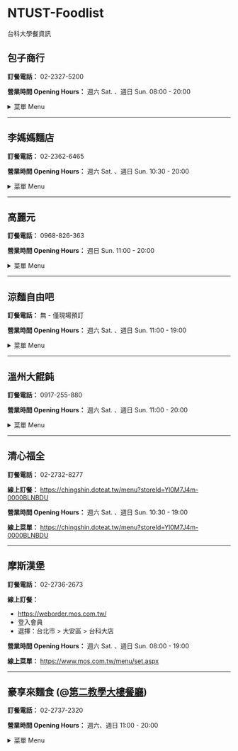 # NTUST-Foodlist
台科大學餐資訊

## 包子商行

**訂餐電話：** 02-2327-5200

**營業時間 Opening Hours：** 週六 Sat. 、週日 Sun. 08:00 - 20:00

<details>
<summary>菜單 Menu</summary>

**菜單僅供參考，實際品項、金額以店家公告為準**  
**Menu is for reference only. Actual items and prices are subject to store announcements.**

### 包子類

| 中文名稱 | 英文名稱 | 校內價格 NTUST member($) | 校外價格 Non-NTUST member($) |
|---------|----------|----------|----------|
| 原味肉包 | Original Meat Bun | 32 | 35 |
| 辣味肉包 | Spicy Meat Bun | 32 | 35 |
| 蛋黃肉包 | Egg Yolk Meat Bun | 32 | 35 |
| 雞肉起司包 | Chicken Cheese Buns | 32 | 35 |
| 香菇蔬菜包 | Mushroom Vegetable Bun | 32 | 35 |
| 素香筍包 | Vegetarian Bamboo Bun | 32 | 35 |
| 芝麻包 | Sesame Bun | 32 | 35 |

### 饅頭類

| 中文名稱 | 英文名稱 | 校內價格 NTUST member($) | 校外價格 Non-NTUST member($) |
|---------|----------|----------|----------|
| 乳酪饅頭 | Cheese Buns | 29 | 32 |
| 黑糖饅頭 | Brown Sugar Mantou | 23 | 25 |

### 飲料類

| 中文名稱 | 英文名稱 | 校內價格 NTUST member($) | 校外價格 Non-NTUST member($) |
|---------|----------|----------|----------|
| 豆漿 | Soybean Milk | 27 | 30 |
| 豆漿紅茶 | Soy Milk Tea | 27 | 30 |
| 無糖豆漿 | Sugar-free Soy Milk | 27 | 30 |
| 米漿 | Rice Milk | 27 | 30 |
| 黑豆漿 | Black Soy Milk | 27 | 30 |
| 鮮奶紅茶 | Fresh Milk Black Tea | 36 | 40 |
| 紅茶 | Black Tea | 23 | 25 |

</details>

---

## 李媽媽麵店

**訂餐電話：** 02-2362-6465

**營業時間 Opening Hours：** 週六 Sat. 、週日 Sun. 10:30 - 20:00

<details>
<summary>菜單 Menu</summary>

**菜單僅供參考，實際品項、金額以店家公告為準**  
**Menu is for reference only. Actual items and prices are subject to store announcements.**

### 麵類 (Noodles)

| 中文名稱 | 英文名稱 | 校內價格 NTUST member($) | 校外價格 Non-NTUST member($) |
|---------|----------|----------|----------|
| 傻瓜大乾麵 | Large Dry Noodles | 50 | 60 |
| 肉燥大乾麵 | Large Dry Noodles with Meat | 55 | 65 |
| 擔仔麵 | Tann-ah Noodles | 55 | 65 |
| 切仔麵 | Noodle Soup | 55 | 65 |
| 貢丸麵 | Meatball Noodles | 55 | 65 |
| 魚丸麵 | Fishball Noodles | 55 | 65 |
| 大滷麵 | Braised Noodles | 65 | 75 |
| 哨子麵 | Sour Noodles Soup with Minced Pork | 65 | 75 |
| 鮮肉餛飩麵 | Fresh Meat Wonton Noodles | 60 | 70 |
| 鮮肉餛飩乾麵 | Fresh Meat Wonton Dry Noodles | 60 | 70 |
| 酸辣餛飩麵 | Sour and Spicy Wonton Noodles | 65 | 75 |
| 紅油抄手麵 | Spicy Wonton Noodles | 60 | 70 |

### 麵/飯類 (Noodles/Rice)

| 中文名稱 | 英文名稱 | 校內價格 NTUST member($) | 校外價格 Non-NTUST member($) |
|---------|----------|----------|----------|
| 香菇雞麵/飯 | Chicken and Mushrooms Noodles/Rice | 85 | 95 |
| 麻油雞麵/飯 | Sesame Oil Chicken Noodles/Rice | 85 | 95 |
| 十全大補雞麵/飯 | Ten Ingredients Chicken Noodles/Rice | 85 | 95 |
| 赤肉羹麵/飯 | Noodles/Rice in Thick Soup with Pork | 65 | 75 |
| 魷魚羹麵/飯 | Noodles/Rice in Thick Soup with Squid | 65 | 75 |
| 花枝羹麵/飯 | Noodles/Rice in Thick Soup with Cuttlefish | 65 | 75 |
| 麻婆豆腐麵/飯 | Mapo Tofu Noodles/Rice | 55 | 65 |
| 起司茄汁肉燥麵/飯 | Cheese Tomato Meat Sauce Rice/Noodles | 80 | 90 |

### 湯品 (Soup)

| 中文名稱 | 英文名稱 | 校內價格 NTUST member($) | 校外價格 Non-NTUST member($) |
|---------|----------|----------|----------|
| 青菜豆腐湯 | Vegetables and Tofu Soup | 35 | 45 |
| 魚丸湯 | Fishball Soup | 30 | 40 |
| 貢丸湯 | Meatball Soup | 30 | 40 |
| 酸辣湯 | Sour and Spicy Soup | 30 | 40 |
| 香菇雞湯 | Mushrooms and Chicken Soup | 65 | 75 |
| 麻油雞湯 | Sesame Oil Chicken Soup | 65 | 75 |
| 十全大補雞湯 | Ten Ingredients Chicken Soup | 65 | 75 |
| 鮮肉餛飩湯 | Fresh Meat Wonton Soup | 50 | 60 |

### 水餃類 (Dumplings)

| 中文名稱 | 英文名稱 | 校內價格 NTUST member($) | 校外價格 Non-NTUST member($) |
|---------|----------|----------|----------|
| 韭菜水餃 | Chive Dumplings | 75 | 85 |
| 高麗菜水餃 | Cabbage and Pork Dumplings | 75 | 85 |
| 酸辣湯餃麵 | Hot and Sour Soup Dumpling Noodles | 85 | 95 |
| 香菇雞湯湯餃麵 | Mushroom Chicken Soup Dumpling Noodles | 85 | 95 |

### 鍋類 (Hot Pot)

| 中文名稱 | 英文名稱 | 校內價格 NTUST member($) | 校外價格 Non-NTUST member($) |
|---------|----------|----------|----------|
| 酸菜豬肉鍋 | Pickled Vegetables with Pork | 85 | 95 |
| 菇菇豬肉鍋 | Mushrooms and Pork Stew | 85 | 95 |
| 蔬菜豬肉鍋 | Vegetables and Pork Stew | 95 | 105 |
| 麻辣豬肉鍋 | Pork Mala Stew | 95 | 105 |
| 泡菜豬肉鍋 | Kimchi Pork Stew | 85 | 95 |
| 雞肉蔬菜鍋 | Vegetables and Chicken Stew | 85 | 95 |

### 其他 (Others)

| 中文名稱 | 英文名稱 | 校內價格 NTUST member($) | 校外價格 Non-NTUST member($) |
|---------|----------|----------|----------|
| 燙青菜 | Blanched Vegetables | 30 | 40 |
| 紅油抄手 | Spicy Wonton | 50 | 60 |
| 十錦雞肉冬粉煲 | Ten Ingredients Chicken Vermicelli Soup | 95 | 105 |
| 蘿蔔燒肉冬粉煲 | Roasted Pork Pineapple Vermicelli Soup | 95 | 105 |

</details>

---

## 高麗元

**訂餐電話：** 0968-826-363

**營業時間 Opening Hours：** 週日 Sun. 11:00 - 20:00

<details>
<summary>菜單 Menu</summary>

**菜單僅供參考，實際品項、金額以店家公告為準**  
**Menu is for reference only. Actual items and prices are subject to store announcements.**

### 拌飯類 (Bibimbap)

| 中文名稱 | 英文名稱 | 校內價格 NTUST member($) | 校外價格 Non-NTUST member($) |
|---------|----------|----------|----------|
| 韓式蔬菜拌飯 | Korean Vegetable Bibimbap | 60 | 70 |
| 韓式豬肉拌飯 | Korean Pork Bibimbap | 80 | 90 |
| 韓式牛肉拌飯 | Korean Beef Bibimbap | 85 | 95 |
| 韓式腿排拌飯 | Korean Chicken Leg Bibimbap | 80 | 90 |
| 韓式炸雞拌飯 | Korean Fried Chicken Bibimbap | 80 | 90 |
| 韓式烤雞肉拌飯 | Korean BBQ Chicken Bibimbap | 85 | 95 |

### 烤肉類 (Roast Food / Barbeque)

| 中文名稱 | 英文名稱 | 校內價格 NTUST member($) | 校外價格 Non-NTUST member($) |
|---------|----------|----------|----------|
| 韓式烤豬肉飯 | Korean BBQ Pork Rice | 80 | 90 |
| 韓式烤牛肉飯 | Korean BBQ Beef Rice | 85 | 95 |
| 韓式烤雞肉飯 | Korean BBQ Chicken Rice | 85 | 95 |
| 韓式腿排飯 | Korean Chicken Leg Rice | 75 | 85 |
| 韓式蜜汁腿排飯 | Korean Honey Chicken Rice | 80 | 90 |
| 韓式炸雞飯 | Korean Fried Chicken Rice | 80 | 90 |
| 韓式雞排飯 | Korean Chicken Chop Rice | 95 | 105 |
| 韓式安東雞肉飯 | Korean Andong Chicken Rice | 85 | 95 |
| 韓式黑豬排飯 | Korean Black Pork Chop Rice | 80 | 90 |
| 四菜飯 | Four Course Meal | 60 | 70 |

### 小火鍋類 (Small Hot Pot)

| 中文名稱 | 英文名稱 | 校內價格 NTUST member($) | 校外價格 Non-NTUST member($) |
|---------|----------|----------|----------|
| 蔬菜豆腐鍋 | Vegetable Tofu Hot Pot | 80 | 90 |
| 蔬菜泡菜鍋 | Vegetable Kimchi Hot Pot | 80 | 90 |
| 豆腐泡菜鍋 | Tofu Kimchi Hot Pot | 85 | 95 |
| 豬肉豆腐鍋 | Pork Tofu Hot Pot | 95 | 105 |
| 豬肉泡菜鍋 | Pork Kimchi Hot Pot | 95 | 105 |
| 牛肉豆腐鍋 | Beef Tofu Hot Pot | 100 | 110 |
| 牛肉泡菜鍋 | Beef Kimchi Hot Pot | 100 | 110 |
| 蔬菜部隊鍋 | Vegetable Cheese Hot Pot | 90 | 100 |
| 豬肉部隊鍋 | Pork Cheese Hot Pot | 110 | 120 |
| 牛肉部隊鍋 | Beef Cheese Hot Pot | 120 | 130 |

</details>


---

## 涼麵自由吧

**訂餐電話：** 無 - 僅現場預訂

**營業時間 Opening Hours：** 週六 Sat. 、週日 Sun. 11:00 - 19:00

<details>
<summary>菜單 Menu</summary>

**菜單僅供參考，實際品項、金額以店家公告為準**  
**Menu is for reference only. Actual items and prices are subject to store announcements.**

### 麵類

| 中文名稱 | 英文名稱 | 校內價格 NTUST member($) | 校外價格 Non-NTUST member($) |
|---------|----------|----------|----------|
| 菜菜肉燥乾拌麵 | Dried Vegetables and Meat Noodles | 80 | 90 |
| 雙醬麵 | Double Sauce Noodles | 80 | 90 |
| 乾拌麵(小) | Dry Noodle (Small) | 45 | 55 |
| 乾拌麵(大) | Dry Noodle (Big) | 65 | 75 |
| 菜菜肉燥意麵 | Pasta with Vegetables and Pork | 80 | 90 |
| 泡菜意麵 | Kimchi Pasta | 65 | 75 |
| 乾拌意麵(小) | Dry Pasta (Small) | 45 | 55 |
| 乾拌意麵(大) | Dry Pasta (Big) | 65 | 75 |
| 招牌味增湯麵(可素) | Signature Miso Soup Noodles (Can Choose Vegetarian) | 80 | 90 |
| 紫菜蕃茄烏龍湯麵 | Seaweed and Tomato Oolong Noodle Soup | 80 | 90 |
| 蕃茄烏龍麵 | Tomato Udon | 80 | 90 |
| 蕎麥麵 | Soba Noodles | 80 | 90 |
| 藜麥麵 | Quinoa Noodles | 80 | 90 |
| 綠藻麵 | Chlorella Noodles | 80 | 90 |
| 黃涼麵 | Yellow Cold Noodles | 80 | 90 |
| 菜菜雙醬刀削拌麵 | Noodle with Sesame Sauce and Fried Sauce | 80 | 90 |
| 菜菜麻醬刀削拌麵(素) | Noodle with Sesame Sauce and Fried Sauce (Vegetarian) | 80 | 90 |
| 麻不辣刀削拌麵 | Spicy Noodles | 80 | 90 |
| 菜菜雙醬蕃茄烏龍麵 | Double Sauce Tomato Udon | 80 | 90 |
| 菜菜麻醬蕃茄烏龍麵(素) | Double Sauce Tomato Udon (Vegetarian) | 80 | 90 |
| 爆香柴魚烏龍麵 | Sauteed Bonito Udon | 80 | 90 |
| 紅龍果涼麵 | Dragon Fruit Cold Noodles | 80 | 90 |
| 三杯麵 | Three Cups Noodles | 80 | 90 |
| 菜菜三杯麵 | Three Cups Noodles with Vegetables | 80 | 90 |
| 菜菜三杯蕃茄烏龍麵 | Three Cups Tomato Udon Noodles with Vegetables | 80 | 90 |
| 菜菜三杯意麵 | Three Cups Noodles Yi Mein with Vegetables | 80 | 90 |
| 菜菜三杯刀削麵 | Three Cups Knife-Cut Noodles with Vegetables | 80 | 90 |
| 蒜香牛奶湯麵 | Garlic Milk Soup Noodles | 100 | 110 |
| 麻醬乾拌意麵 | Sesame Sauce Dry Tossed Noodles | 50 | 60 |
| 菜菜麻醬意麵 | Vegetarian Sesame Sauce Noodles | 80 | 90 |
| 麻醬乾拌意麵(大) | Large Sesame Sauce Dry Tossed Noodles | 75 | 85 |

### 小菜配菜

| 中文名稱 | 英文名稱 | 校內價格 NTUST member($) | 校外價格 Non-NTUST member($) |
|---------|----------|----------|----------|
| 溏心蛋 | Soft-boiled Egg | 25 | 35 |
| 舒肥雞 | Sous Vide Chicken Breast | 30 | 40 |
| 燙豆芽菜 | Bean Sprouts | 30 | 40 |
| 味噌湯(素) | Miso Soup (Vegetarian) | 15 | 25 |

### 加購項目

| 中文名稱 | 英文名稱 | 價格($) |
|---------|----------|----------|
| 水煮蛋 | Boiled Egg | 10 |
| 溏心蛋 | Soft-boiled Egg | 25 |
| 舒肥雞 | Sous Vide Chicken Breast | 30 |

### 自選麵（均一價 80 元）
- Step 1：麵體（五選一）
  - 藜麥麵
  - 綠藻麵
  - 蕎麥麵
  - 黃涼麵
  - 紅龍果麵
- Step 2：醬汁（四選一）
  - 芝麻醬
  - 和風醬
  - 柴魚醬
  - 四川麻辣醬
- Step 3：配料
  - 現場選五種配料

</details>


---

## 溫州大餛飩

**訂餐電話：** 0917-255-880

**營業時間 Opening Hours：** 週六 Sat. 、週日 Sun. 11:00 - 20:00

<details>
<summary>菜單 Menu</summary>

**菜單僅供參考，實際品項、金額以店家公告為準**  
**Menu is for reference only. Actual items and prices are subject to store announcements.**

### 湯麵類 (Noodle Soup)

| 中文名稱 | 英文名稱 | 校內價格 NTUST member($) | 校外價格 Non-NTUST member($) |
|---------|----------|----------|----------|
| 蝦肉餛飩麵 | Shrimp Wonton Noodles | 70 | 80 |
| 菜肉餛飩麵 | Vegetables and Meat Wonton Noodles | 65 | 75 |
| 鮮肉餛飩麵 | Fresh Meat Wonton Noodles | 60 | 70 |
| 虱目魚麵 | Milkfish Noodles | 75 | 85 |
| 榨菜肉絲麵 | Shredded Meat with Pickled Vegetable Noodles | 80 | 90 |
| 牛肉河粉 | Beef Pho | 85 | 95 |
| 豬肉河粉 | Pork Pho | 85 | 95 |
| 過橋米線 | GuoQiao Rice-Flour Noodles | 85 | 95 |
| 瘦肉麵 | Noodles with Lean Meat | 80 | 90 |
| 豬肝麵 | Pork Liver Noodles | 75 | 85 |
| 嘴邊肉麵 | Pork Jowl Noodles | 75 | 85 |
| 蕃茄蛋花麵 | Tomato Egg Noodles | 75 | 85 |
| 清江豆腐麵 | QingJiang Tofu Noodles | 60 | 70 |
| 魯肉飯 | Braised Pork Rice | 50 | 60 |

### 乾麵類 (Dried Noodles)

| 中文名稱 | 英文名稱 | 校內價格 NTUST member($) | 校外價格 Non-NTUST member($) |
|---------|----------|----------|----------|
| 蝦肉炒手麵 | Stir-Fried Noodles with Shrimp | 90 | 100 |
| 菜肉炒手麵 | Stir-Fried Noodles with Vegetables and Meat | 85 | 95 |
| 鮮肉炒手麵 | Stir-Fried Noodles with Fresh Meat | 80 | 90 |
| 香辣老虎麵 | Spicy Tiger Noodles | 55 | 65 |
| 香辣老虎麵(大) | Spicy Tiger Noodles (Large) | 75 | 85 |
| 炸醬麵 | Noodles with Soybean Paste | 55 | 65 |
| 炸醬麵(大) | Noodles with Soybean Paste (Large) | 75 | 85 |
| 麻醬麵 | Noodles with Sesame Sauce | 50 | 60 |
| 麻醬麵(大) | Noodles with Sesame Sauce (Large) | 70 | 80 |
| 旦旦麵 | DanDan Noodles (Chili Oil) | 50 | 60 |
| 旦旦麵(大) | DanDan Noodles (Chili Oil) (Large) | 70 | 80 |
| 乾拌粉 | Stir Fried Vermicelli | 75 | 85 |
| 酸辣粉 | Sour and Spicy Vermicelli | 75 | 85 |
| 雙醬麵 | Double Sauce Noodles (Sesame and Soybean Sauce) | 65 | 75 |
| 雙醬麵(大) | Double Sauce Noodles (Sesame and Soybean Sauce) (Large) | 85 | 95 |

### 炒麵類 (Fried Noodles)

| 中文名稱 | 英文名稱 | 校內價格 NTUST member($) | 校外價格 Non-NTUST member($) |
|---------|----------|----------|----------|
| 沙茶牛肉炒麵 | Shacha Sauce Beef Fried Noodles | 85 | 95 |
| 沙茶羊肉炒麵 | Shacha Sauce Lamb Fried Noodles | 85 | 95 |
| 沙茶豬肉炒麵 | Shacha Sauce Pork Fried Noodles | 80 | 90 |
| 蝦仁炒麵 | Shrimp Fried Noodles | 85 | 95 |
| 蔬菜炒麵 | Vegetables Fried Noodles | 70 | 80 |

### 炒飯類 (Fried Rice)

| 中文名稱 | 英文名稱 | 校內價格 NTUST member($) | 校外價格 Non-NTUST member($) |
|---------|----------|----------|----------|
| 蝦仁蛋炒飯 | Shrimp and Egg Fried Rice | 85 | 95 |
| 香腸蛋炒飯 | Sausages and Egg Fried Rice | 75 | 85 |
| 火腿蛋炒飯 | Ham and Egg Fried Rice | 75 | 85 |
| 肉絲蛋炒飯 | Sliced Meat and Egg Fried Rice | 75 | 85 |
| 牛肉炒飯 | Beef Fried Rice | 85 | 95 |
| 羊肉炒飯 | Lamb Fried Rice | 85 | 95 |

### 套餐類 (Combo Meal)

| 中文名稱 | 英文名稱 | 校內價格 NTUST member($) | 校外價格 Non-NTUST member($) |
|---------|----------|----------|----------|
| A餐 老虎麵+綜合餛飩湯 | Meal A Tiger Noodles + Mixed Wonton Soup | 100 | 110 |
| B餐 炸醬麵+綜合餛飩湯 | Meal B Soybean Paste Noodles + Mixed Wonton Soup | 100 | 110 |
| C餐 麻醬麵+綜合餛飩湯 | Meal C Sesame Paste Noodles + Mixed Wonton Soup | 100 | 110 |
| D餐 旦旦麵+綜合餛飩湯 | Meal D DanDan Noodles (Chili Oil) + Mixed Wonton Soup | 100 | 110 |

### 炒手 (Dumplings)

| 中文名稱 | 英文名稱 | 校內價格 NTUST member($) | 校外價格 Non-NTUST member($) |
|---------|----------|----------|----------|
| 蝦肉炒手 | Shrimp Dumplings | 70 | 80 |
| 菜肉炒手 | Vegetables and Meat Dumplings | 65 | 75 |
| 鮮肉炒手 | Fresh Meat Dumplings | 60 | 70 |

### 湯品 (Soup)

| 中文名稱 | 英文名稱 | 校內價格 NTUST member($) | 校外價格 Non-NTUST member($) |
|---------|----------|----------|----------|
| 蝦肉餛飩湯 | Shrimp Wonton Soup | 65 | 75 |
| 菜肉餛飩湯 | Vegetables and Meat Wonton Soup | 60 | 70 |
| 鮮肉餛飩湯 | Fresh Meat Wonton Soup | 55 | 65 |
| 青菜豆腐湯 | Vegetables and Tofu Soup | 30 | 40 |
| 瘦肉湯 | Meat Soup | 55 | 65 |
| 豬肝湯 | Pork Liver Soup | 55 | 65 |
| 虱目魚雞湯 | Milkfish Soup | 65 | 75 |
| 蕃茄蛋花湯 | Tomato and Egg Soup | 60 | 70 |

</details>


---

## 清心福全

**訂餐電話：** 02-2732-8277

**線上訂餐：** https://chingshin.doteat.tw/menu?storeId=Yl0M7J4m-0000BLNBDU

**營業時間 Opening Hours：** 週六 Sat. 、週日 Sun. 10:30 - 19:00

**線上菜單：** https://chingshin.doteat.tw/menu?storeId=Yl0M7J4m-0000BLNBDU

---

## 摩斯漢堡

**訂餐電話：** 02-2736-2673

**線上訂餐：**
- https://weborder.mos.com.tw/
- 登入會員
- 選擇：台北市 > 大安區 > 台科大店

**營業時間 Opening Hours：** 週六 Sat. 、週日 Sun. 08:00 - 19:00

**線上菜單：** https://www.mos.com.tw/menu/set.aspx


---

## 豪享來麵食 (@[第二教學大樓餐廳](https://maps.app.goo.gl/n9Y5SniVnXQi94Kx9))

**訂餐電話：** 02-2737-2320

**營業時間 Opening Hours：** 週六、週日 11:00 - 20:00

<details>
<summary>菜單 Menu</summary>

**菜單僅供參考，實際品項、金額以店家公告為準**  
**Menu is for reference only. Actual items and prices are subject to store announcements.**

### 乾麵類 (Dry Noodles)

| 中文名稱 | 英文名稱 | 校內價格 NTUST member($) | 校外價格 Non-NTUST member($) |
|---------|----------|----------|----------|
| 乾拌麵 | Dry Noodle | 45 | 55 |
| 紅油乾麵 | Red Oil Dry Noodles | 45 | 55 |
| 紅油炒手 | Spicy Wonton | 50 | 60 |
| 紅油炒手麵 | Spicy Wonton Noodle | 60 | 70 |
| 炒泡麵(牛/豬) | Fried Noodles(Beef/Pork) | 80 | 90 |
| 沙茶(牛/豬)乾拌麵 | Dried Beef/Pork Noodles | 70 | 80 |

### 湯麵類 (Noodle Soup)

| 中文名稱 | 英文名稱 | 校內價格 NTUST member($) | 校外價格 Non-NTUST member($) |
|---------|----------|----------|----------|
| 鍋燒麵(牛/豬/雞) | Hot Pot Noodle (beef/pork/chicken) | 80 | 90 |
| 蕃茄蔬菜麵 | Tomato Vegetable Noodle | 50 | 60 |
| 貢丸麵 | Meat Ball Noodle | 45 | 55 |
| 餛飩麵 | Wonton Noodles | 50 | 60 |
| 榨菜肉絲麵 | Pickled Vegetable Pork Noodles | 50 | 60 |
| 牛肉湯麵 | Beef Noodle Soup | 55 | 65 |
| 排骨麵 | Rib Noodles | 75 | 85 |
| 雲吞蔬菜麵 | Wonton Vegetable Noodles | 70 | 80 |
| 雲吞牛肉湯麵 | Wonton Beef Noodle Soup | 75 | 85 |
| 香嫩豬肉片麵 | Tender Pork Noodles | 75 | 85 |
| 牛肉片麵 | Sliced Beef Noodle | 90 | 100 |
| 牛肉細粉 | Beef Vermicelli | 90 | 100 |
| 茄汁牛肉片麵 | Beef Noodles with Tomato Sauce | 90 | 100 |

### 黑胡椒義大利麵類 (Black Pepper Pasta)

| 中文名稱 | 英文名稱 | 校內價格 NTUST member($) | 校外價格 Non-NTUST member($) |
|---------|----------|----------|----------|
| 法式黑胡椒麵 | French Black Pepper Noodles | 60 | 70 |
| 法式黑胡椒G排麵 | French Black Pepper Chicken Chops Noodle | 75 | 85 |
| 法式黑胡椒卡拉G腿麵 | French Black Pepper Kara Chicken Noodle | 80 | 90 |
| 法式黑胡椒G腿麵 | French Black Pepper Chicken Drumsticks Noodle | 85 | 95 |
| 法式黑胡椒牛排麵 | French Black Pepper Steak Noodle | 90 | 100 |
| 法式黑胡椒豬排麵 | French Black Pepper Pork Chops Noodle | 75 | 85 |
| 法式黑胡椒燻雞培根麵 | French Black Pepper Smoked Chicken Bacon Noodle | 80 | 90 |

### 肉醬義大利麵類 (Meat Sauce Pasta)

| 中文名稱 | 英文名稱 | 校內價格 NTUST member($) | 校外價格 Non-NTUST member($) |
|---------|----------|----------|----------|
| 法式肉醬麵 | Bolognese | 60 | 70 |
| 法式肉醬G排麵 | French Bolognese Chicken Chop Noodles | 75 | 85 |
| 法式肉醬卡拉G腿麵 | Kara Chicken Drumsticks Noodle with French Bolognese | 80 | 90 |
| 法式肉醬G腿麵 | French Bolognese Chicken Thigh Noodles | 85 | 95 |
| 法式肉醬牛排麵 | Bolognese Steak Spaghetti | 90 | 100 |
| 法式肉醬豬排麵 | Pork Chop Noodles with Bolognese Sauce | 75 | 85 |
| 法式肉醬燻雞培根麵 | Smoked Chicken and Bacon Spaghetti | 80 | 90 |

### 湯類 (Soup)

| 中文名稱 | 英文名稱 | 校內價格 NTUST member($) | 校外價格 Non-NTUST member($) |
|---------|----------|----------|----------|
| 貢丸湯 | Meat Ball Soup | 25 | 35 |
| 蘿蔔湯 | Radish Soup | 25 | 35 |
| 蕃茄蔬菜湯 | Tomato and Vegetable Soup | 25 | 35 |
| 餛飩湯 | Wonton Soup | 40 | 50 |

### 燴飯類 (Risotto)

| 中文名稱 | 英文名稱 | 價格 ($) |
|---------|----------|------|
| 沙茶牛肉燴飯 | Shacha Beef Risotto | 70 |
| 沙茶豬肉燴飯 | Shacha Pork Risotto | 70 |

### 黑胡椒&肉醬類 (Black Pepper & Meat Sauce Rice)

| 中文名稱 | 英文名稱 | 價格 ($) |
|---------|----------|------|
| 法式黑胡椒/肉醬飯 | French Black Pepper/Bolognese Rice | 60 |
| 法式黑胡椒/肉醬G排飯 | French Black Pepper/Meat Sauce Chicken Chop Rice | 75 |
| 法式黑胡椒/肉醬卡拉G腿飯 | French Black Pepper/Meat Sauce Kara Chicken Leg Rice | 80 |
| 法式黑胡椒/肉醬G腿飯 | French Black Pepper/Meat Sauce Chicken Leg Rice | 85 |
| 法式黑胡椒/肉醬牛排飯 | French Black Pepper/Meat Sauce Steak Rice | 90 |
| 法式黑胡椒/肉醬豬排飯 | French Black Pepper/Meat Sauce with Pork Chop Rice | 75 |
| 法式黑胡椒/肉醬燻雞培根飯 | French Black Pepper/Meat Sauce Smoked Chicken and Bacon Rice | 80 |

### 加購項目

| 項目 | 價格 |
|------|------|
| 加麵加一球 | +10元 |
| 加麵加半球 | +5元 |
| 僅限飯類加菜 | +5元 |

**備註：**
- 校內優惠價 (On Campus)
- 校外販售價 (Off Campus)
- 燴飯類僅提供單一價格

</details>
